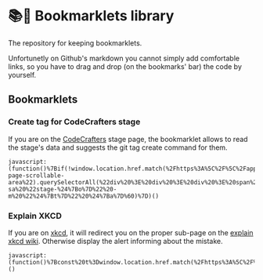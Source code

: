 # 📚🐙 Bookmarklets library

The repository for keeping bookmarklets.

Unfortunetly on Github's markdown you cannot simply add comfortable links, so you have to drag and drop (on the bookmarks' bar) the code by yourself.

## Bookmarklets

### Create tag for CodeCrafters stage

If you are on the [CodeCrafters](https://app.codecrafters.io/courses/) stage page, the bookmarklet allows to read the stage's data and suggests the git tag create command for them.

```bookmarklet
javascript:(function()%7Bif(!window.location.href.match(%2Fhttps%3A%5C%2F%5C%2Fapp.codecrafters%5C.io%5C%2Fcourses%5C%2F.*%5C%2Fstages%5C%2F.*%2F))return%20void%20alert(%22That%20works%20only%20on%20the%20CodeCrafters%20page%22)%0Aconst%20e%3Ddocument.getElementById(%22course-page-scrollable-area%22).querySelectorAll(%22div%20%3E%20div%20%3E%20div%20%3E%20span%22)%2Ct%3De%5B0%5D.textContent%2Co%3De%5B1%5D.querySelectorAll(%22span%22)%5B1%5D.textContent%2Ca%3Dprompt(%22Please%20give%20the%20commit%22)%0Anull!%3Da%26%26alert(%60git%20tag%20-sa%20%22stage-%24%7Bo%7D%22%20-m%20%22%24%7Bt%7D%22%20%24%7Ba%7D%60)%7D)()
```

### Explain XKCD

If you are on [xkcd](https://xkcd.com), it will redirect you on the proper sub-page on the [explain xkcd wiki](https://www.explainxkcd.com/). Otherwise display the alert informing about the mistake.

```bookmarklet
javascript:(function()%7Bconst%20t%3Dwindow.location.href.match(%2Fhttps%3A%5C%2F%5C%2Fxkcd%5C.com%5C%2F(%5Cd%2B)%5C%2F%2F)%0At%3Fwindow.location.href%3D%60https%3A%2F%2Fwww.explainxkcd.com%2Fwiki%2Findex.php%2F%24%7Bt%5B1%5D%7D%60%3Aalert(%22That%20is%20not%20the%20XKCD%20page%22)%7D)()
```

